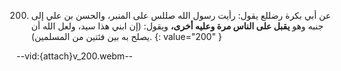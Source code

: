 200. عن أبي بكرة رضللع يقول: رأيت رسول الله صللس على المنبر، والحسن بن علي إلى جنبه وهو **يقبل على الناس مرة وعليه أخرى،** ويقول: (إن ابني هذا سيد، ولعل الله أن يصلح به بين فئتين من المسلمين).
{: value="200" }

--vid:{attach}v_200.webm--
